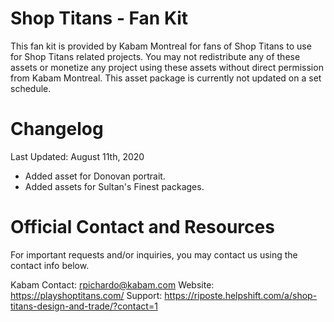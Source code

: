 # Shop Titans - Fan Kit
This fan kit is provided by Kabam Montreal for fans of Shop Titans to use for Shop Titans related projects. 
You may not redistribute any of these assets or monetize any project using these assets without direct permission from Kabam Montreal. 
This asset package is currently not updated on a set schedule.

# Changelog
Last Updated: August 11th, 2020

* Added asset for Donovan portrait.
* Added assets for Sultan's Finest packages.

# Official Contact and Resources
For important requests and/or inquiries, you may contact us using the contact info below.

Kabam Contact: rpichardo@kabam.com
Website: https://playshoptitans.com/
Support: https://riposte.helpshift.com/a/shop-titans-design-and-trade/?contact=1

